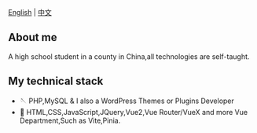 <!-- 切换语言 -->
[English]()
|
[中文](https://github.com)

## About me
A high school student in a county in China,all technologies are self-taught.

## My technical stack

* 🪡 PHP,MySQL & I also a WordPress Themes or Plugins Developer
* 🚀 HTML,CSS,JavaScript,JQuery,Vue2,Vue Router/VueX and more Vue Department,Such as Vite,Pinia.